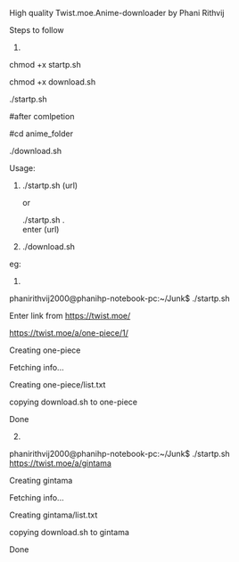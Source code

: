 High quality Twist.moe.Anime-downloader by Phani Rithvij

Steps to follow

1)

chmod +x startp.sh

chmod +x download.sh 

./startp.sh 

#after comlpetion

#cd anime_folder

./download.sh


Usage:

1.	./startp.sh (url)
	
	or
	
	./startp.sh
.	
	enter (url)

2.	./download.sh


eg:

1)

phanirithvij2000@phanihp-notebook-pc:~/Junk$ ./startp.sh 

Enter link from https://twist.moe/

https://twist.moe/a/one-piece/1/

Creating one-piece

Fetching info...

Creating one-piece/list.txt

copying download.sh to one-piece

Done

2)

phanirithvij2000@phanihp-notebook-pc:~/Junk$ ./startp.sh https://twist.moe/a/gintama

Creating gintama

Fetching info...

Creating gintama/list.txt

copying download.sh to gintama

Done


